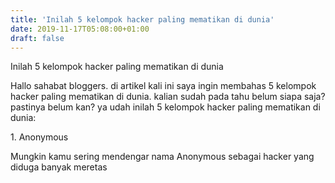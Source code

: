```yaml
---
title: 'Inilah 5 kelompok hacker paling mematikan di dunia'
date: 2019-11-17T05:08:00+01:00
draft: false
---
```


  
  
  
  
  
  
Inilah 5 kelompok hacker paling mematikan di dunia  
  
Hallo sahabat bloggers. di artikel kali ini saya ingin membahas 5 kelompok hacker paling mematikan di dunia. kalian sudah pada tahu belum siapa saja? pastinya belum kan? ya udah inilah 5 kelompok hacker paling mematikan di dunia:  
  
  
  
1\. Anonymous  
  
  
  
Mungkin kamu sering mendengar nama Anonymous sebagai hacker yang diduga banyak meretas
